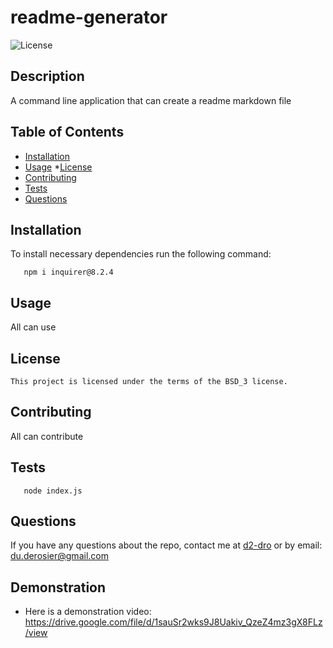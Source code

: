 # readme-generator
  ![License](https://img.shields.io/badge/License-BSD_3-informational.svg)
  ## Description
  A command line application that can create a readme markdown file
  
  ## Table of Contents
  * [Installation](#installation)
  * [Usage](#usage)
  *[License](#license)
  * [Contributing](#contributing)
  * [Tests](#tests)
  * [Questions](#questions)
 
 ## Installation
 To install necessary dependencies run the following command:
```
   npm i inquirer@8.2.4
```
 ## Usage
 All can use
 ## License
    This project is licensed under the terms of the BSD_3 license.
    
 ## Contributing
 All can contribute
 ## Tests
```
   node index.js
```
 ## Questions
 If you have any questions about the repo, contact me at [d2-dro](https://github.com/d2-dro) or by email: [du.derosier@gmail.com](mailto:du.derosier@gmail.com)
 ## Demonstration
 * Here is a demonstration video: https://drive.google.com/file/d/1sauSr2wks9J8Uakiv_QzeZ4mz3gX8FLz/view
